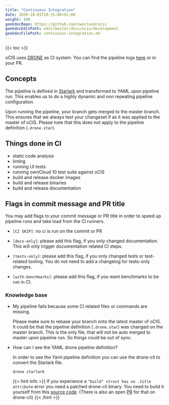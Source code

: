 ```yaml
---
title: "Continuous Integration"
date: 2020-10-01T20:35:00+01:00
weight: 100
geekdocRepo: https://github.com/owncloud/ocis
geekdocEditPath: edit/master/docs/ocis/development
geekdocFilePath: continuous-integration.md
---
```


{{< toc >}}

oCIS uses [DRONE](https://www.drone.io/) as CI system. You can find the pipeline logs [here](https://drone.owncloud.com/owncloud/ocis) or in your PR.

## Concepts

The pipeline is defined in [Starlark](https://github.com/bazelbuild/starlark) and transformed to YAML upon pipeline run. This enables us to do a highly dynamic and non repeating pipeline configuration.

Upon running the pipeline, your branch gets merged to the master branch. This ensures that we always test your changeset if as it was applied to the master of oCIS. Please note that this does not apply to the pipeline definition (`.drone.star`).

## Things done in CI

- static code analysis
- linting
- running UI tests
- running ownCloud 10 test suite against oCIS
- build and release docker images
- build and release binaries
- build and release documentation

## Flags in commit message and PR title

You may add flags to your commit message or PR title in order to speed up pipeline runs and take load from the CI runners.

- `[CI SKIP]`: no ci is run on the commit or PR

- `[docs-only]`: please add this flag, if you only changed documentation. This will only trigger documentation related CI steps.

- `[tests-only]`: please add this flag, if you only changed tests or test-related tooling. You do not need to add a changelog for tests-only changes.

- `[with-benchmarks]`: please add this flag, if you want benchmarks to be run in CI.

### Knowledge base

- My pipeline fails because some CI related files or commands are missing.

  Please make sure to rebase your branch onto the latest master of oCIS. It could be that the pipeline definition (`.drone.star`) was changed on the master branch. This is the only file, that will not be auto merged to master upon pipeline run. So things could be out of sync.

- How can I see the YAML drone pipeline definition?

  In order to see the Yaml pipeline definition you can use the drone-cli to convert the Starlark file.

  ```
  drone starlark
  ```

  {{< hint info >}}
  If you experience a `"build" struct has no .title attribute` error you need a patched drone-cli binary.
  You need to build it yourself from this [source code](https://github.com/micbar/drone-cli/tree/add-more-flags).
  (There is also an open [PR](https://github.com/drone/drone-cli/pull/175) for that on drone-cli)
  {{< /hint >}}
